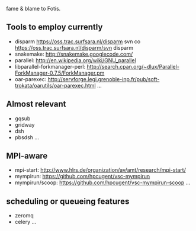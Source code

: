 fame & blame to Fotis.

## Tools to employ currently

* disparm https://oss.trac.surfsara.nl/disparm
  svn co https://oss.trac.surfsara.nl/disparm/svn disparm
* snakemake: http://snakemake.googlecode.com/
* parallel: http://en.wikipedia.org/wiki/GNU_parallel
* libparallel-forkmanager-perl: http://search.cpan.org/~dlux/Parallel-ForkManager-0.7.5/ForkManager.pm
* oar-parexec: http://servforge.legi.grenoble-inp.fr/pub/soft-trokata/oarutils/oar-parexec.html
...

## Almost relevant

* gqsub
* gridway
* dsh
* pbsdsh
...

## MPI-aware

* mpi-start: http://www.hlrs.de/organization/av/amt/research/mpi-start/
* mympirun: https://github.com/hpcugent/vsc-mympirun
* mympirun/scoop: https://github.com/hpcugent/vsc-mympirun-scoop
...

## scheduling or queueing features

* zeromq
* celery
...
